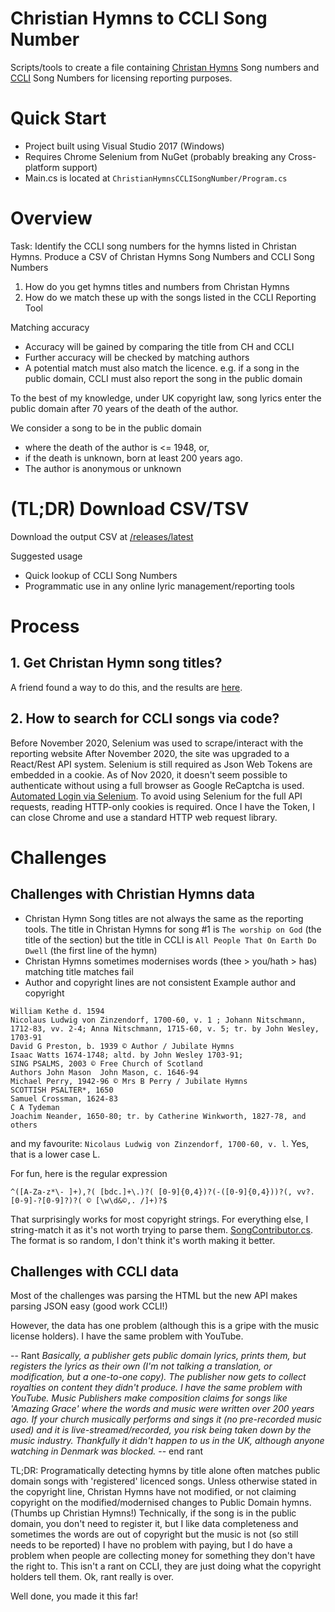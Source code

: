 # Christian Hymns to CCLI Song Number

Scripts/tools to create a file containing [Christan Hymns](https://www.christianhymns.org.uk/) Song numbers and [CCLI](https://ccli.com) Song Numbers for licensing reporting purposes.

# Quick Start

* Project built using Visual Studio 2017 (Windows)
* Requires Chrome Selenium from NuGet (probably breaking any Cross-platform support)
* Main.cs is located at `ChristianHymnsCCLISongNumber/Program.cs`

# Overview
Task: Identify the CCLI song numbers for the hymns listed in Christan Hymns. Produce a CSV of Christan Hymns Song Numbers and CCLI Song Numbers

1) How do you get hymns titles and numbers from Christan Hymns
2) How do we match these up with the songs listed in the CCLI Reporting Tool

Matching accuracy
* Accuracy will be gained by comparing the title from CH and CCLI
* Further accuracy will be checked by matching authors
* A potential match must also match the licence. e.g. if a song in the public domain, CCLI must also report the song in the public domain

To the best of my knowledge, under UK copyright law, song lyrics enter the public domain after 70 years of the death of the author.

We consider a song to be in the public domain 
* where the death of the author is <= 1948, or,
* if the death is unknown, born at least 200 years ago. 
* The author is anonymous or unknown

# (TL;DR) Download CSV/TSV

Download the output CSV at [/releases/latest](/releases/latest)

Suggested usage
* Quick lookup of CCLI Song Numbers
* Programmatic use in any online lyric management/reporting tools

# Process

## 1. Get Christan Hymn song titles?
A friend found a way to do this, and the results are [here](/ChristianHymnsCCLISongNumber/resources/SongList.txt).

## 2. How to search for CCLI songs via code?
Before November 2020, Selenium was used to scrape/interact with the reporting website
After November 2020, the site was upgraded to a React/Rest API system. Selenium is still required as Json Web Tokens are embedded in a cookie. As of Nov 2020, it doesn't seem possible to authenticate without using a full browser as Google ReCaptcha is used. [Automated Login via Selenium](/CCLIReporting/Login/WebDriver.cs). To avoid using Selenium for the full API requests, reading HTTP-only cookies is required. Once I have the Token, I can close Chrome and use a standard HTTP web request library.

# Challenges

## Challenges with Christian Hymns data

* Christan Hymn Song titles are not always the same as the reporting tools. 
The title in Christan Hymns for song #1 is `The worship on God` (the title of the section) but the title in CCLI is `All People That On Earth Do Dwell` (the first line of the hymn)
* Christan Hymns sometimes modernises words (thee > you/hath > has) matching title matches fail
* Author and copyright lines are not consistent
Example author and copyright
```
William Kethe d. 1594
Nicolaus Ludwig von Zinzendorf, 1700-60, v. 1 ; Johann Nitschmann, 1712-83, vv. 2-4; Anna Nitschmann, 1715-60, v. 5; tr. by John Wesley, 1703-91
David G Preston, b. 1939 © Author / Jubilate Hymns
Isaac Watts 1674-1748; altd. by John Wesley 1703-91;
SING PSALMS, 2003 © Free Church of Scotland
Authors John Mason	John Mason, c. 1646-94
Michael Perry, 1942-96 © Mrs B Perry / Jubilate Hymns
SCOTTISH PSALTER*, 1650
Samuel Crossman, 1624-83
C A Tydeman
Joachim Neander, 1650-80; tr. by Catherine Winkworth, 1827-78, and others
```

and my favourite: `Nicolaus Ludwig von Zinzendorf, 1700-60, v. l`. Yes, that is a lower case L.


For fun, here is the regular expression
``` 
^([A-Za-z*\- ]+),?( [bdc.]+\.)?( [0-9]{0,4})?(-([0-9]{0,4}))?(, vv?. [0-9]-?[0-9]?)?( © [\w\d&©,. /]+)?$
```
That surprisingly works for most copyright strings. For everything else, I string-match it as it's not worth trying to parse them. [SongContributor.cs](/FWCCLISongReporting/ChristianHymns/SongContributor.cs). The format is so random, I don't think it's worth making it better.

## Challenges with CCLI data
Most of the challenges was parsing the HTML but the new API makes parsing JSON easy (good work CCLI!)

However, the data has one problem (although this is a gripe with the music license holders). I have the same problem with YouTube. 

-- Rant
_Basically, a publisher gets public domain lyrics, prints them, but registers the lyrics as their own (I'm not talking a translation, or modification, but a one-to-one copy). The publisher now gets to collect royalties on content they didn't produce. 
I have the same problem with YouTube. Music Publishers make composition claims for songs like 'Amazing Grace' where the words and music were written over 200 years ago. If your church musically performs and sings it (no pre-recorded music used) and it is live-streamed/recorded, you risk being taken down by the music industry. Thankfully it didn't happen to us in the UK, although anyone watching in Denmark was blocked._
-- end rant

TL;DR: Programatically detecting hymns by title alone often matches public domain songs with 'registered' licenced songs. Unless otherwise stated in the copyright line, Christan Hymns have not modified, or not claiming copyright on the modified/modernised changes to Public Domain hymns. (Thumbs up Christian Hymns!)
Technically, if the song is in the public domain, you don't need to register it, but I like data completeness and sometimes the words are out of copyright but the music is not (so still needs to be reported)
I have no problem with paying, but I do have a problem when people are collecting money for something they don't have the right to. This isn't a rant on CCLI, they are just doing what the copyright holders tell them. Ok, rant really is over.


Well done, you made it this far!
